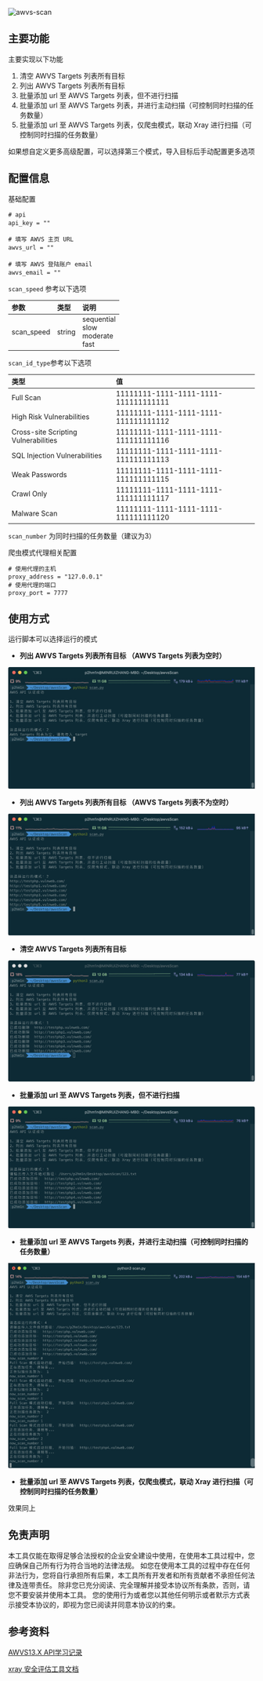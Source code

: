 ![awvs-scan](https://socialify.git.ci/0xmin/awvs-scan/image?description=1&font=Source%20Code%20Pro&forks=1&issues=1&language=1&owner=1&pulls=1&stargazers=1&theme=Light)

## 主要功能

主要实现以下功能

1. 清空 AWVS Targets 列表所有目标
2. 列出 AWVS Targets 列表所有目标
3. 批量添加 url 至 AWVS Targets 列表，但不进行扫描
4. 批量添加 url 至 AWVS Targets 列表，并进行主动扫描（可控制同时扫描的任务数量）
5. 批量添加 url 至 AWVS Targets 列表，仅爬虫模式，联动 Xray 进行扫描（可控制同时扫描的任务数量）



如果想自定义更多高级配置，可以选择第三个模式，导入目标后手动配置更多选项

## 配置信息

基础配置

```txt
# api 
api_key = ""

# 填写 AWVS 主页 URL
awvs_url = ""

# 填写 AWVS 登陆账户 email
awvs_email = ""
```

`scan_speed` 参考以下选项

| 参数       | 类型   | 说明                                        |
| :--------- | :----- | :------------------------------------------ |
| scan_speed | string | sequential <br>slow <br/>moderate <br/>fast |

`scan_id_type`参考以下选项

| 类型 | 值   |
| :----------------------------------- | :----------------------------------- |
| Full Scan                            | 11111111-1111-1111-1111-111111111111 |
| High Risk Vulnerabilities            | 11111111-1111-1111-1111-111111111112 |
| Cross-site Scripting Vulnerabilities | 11111111-1111-1111-1111-111111111116 |
| SQL Injection Vulnerabilities        | 11111111-1111-1111-1111-111111111113 |
| Weak Passwords                       | 11111111-1111-1111-1111-111111111115 |
| Crawl Only                           | 11111111-1111-1111-1111-111111111117 |
| Malware Scan                         | 11111111-1111-1111-1111-111111111120 |

`scan_number` 为同时扫描的任务数量（建议为3）



爬虫模式代理相关配置

```
# 使用代理的主机
proxy_address = "127.0.0.1"
# 使用代理的端口
proxy_port = 7777
```

## 使用方式

运行脚本可以选择运行的模式

- **列出 AWVS Targets 列表所有目标 （AWVS Targets 列表为空时）**

![](README/image-20210130195522986.png)



- **列出 AWVS Targets 列表所有目标 （AWVS Targets 列表不为空时）**

![](README/image-20210130195905560.png)



- **清空 AWVS Targets 列表所有目标**

![](README/image-20210130200116892.png)



- **批量添加 url 至 AWVS Targets 列表，但不进行扫描**

![](README/image-20210130195734971.png)



- **批量添加 url 至 AWVS Targets 列表，并进行主动扫描（可控制同时扫描的任务数量）**

![](README/image-20210130200315600.png)



- **批量添加 url 至 AWVS Targets 列表，仅爬虫模式，联动 Xray 进行扫描（可控制同时扫描的任务数量）**



效果同上

## 免责声明

本工具仅能在取得足够合法授权的企业安全建设中使用，在使用本工具过程中，您应确保自己所有行为符合当地的法律法规。 如您在使用本工具的过程中存在任何非法行为，您将自行承担所有后果，本工具所有开发者和所有贡献者不承担任何法律及连带责任。 除非您已充分阅读、完全理解并接受本协议所有条款，否则，请您不要安装并使用本工具。 您的使用行为或者您以其他任何明示或者默示方式表示接受本协议的，即视为您已阅读并同意本协议的约束。


## 参考资料

[AWVS13.X API学习记录](https://www.sqlsec.com/2020/04/awvsapi.html#toc-heading-32)

[xray 安全评估工具文档](https://docs.xray.cool/)

